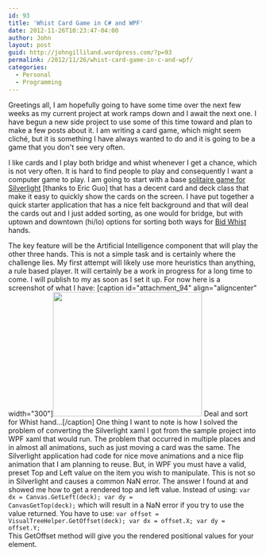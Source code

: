 ```yaml
---
id: 93
title: 'Whist Card Game in C# and WPF'
date: 2012-11-26T10:23:47-04:00
author: John
layout: post
guid: http://johngilliland.wordpress.com/?p=93
permalink: /2012/11/26/whist-card-game-in-c-and-wpf/
categories:
  - Personal
  - Programming
---
```

Greetings all,  I am hopefully going to have some time over the next few weeks as my current project at work ramps down and I await the next one.  I have begun a new side project to use some of this time toward and plan to make a few posts about it.  I am writing a card game, which might seem cliché, but it is something I have always wanted to do and it is going to be a game that you don't see very often.

I like cards and I play both bridge and whist whenever I get a chance, which is not very often.  It is hard to find people to play and consequently I want a computer game to play.  I am going to start with a base <a href="https://github.com/Eric-Guo/silverlight-cards-game">solitaire game for Silverlight</a> [thanks to Eric Guo] that has a decent card and deck class that make it easy to quickly show the cards on the screen.  I have put together a quick starter application that has a nice felt background and that will deal the cards out and I just added sorting, as one would for bridge, but with uptown and downtown (hi/lo) options for sorting both ways for <a href="http://en.wikipedia.org/wiki/Bid_whist" title="Bid Whist" target="_blank">Bid Whist</a> hands.

The key feature will be the Artificial Intelligence component that will play the other three hands.  This is not a simple task and is certainly where the challenge lies.  My first attempt will likely use more heuristics than anything, a rule based player.  It will certainly be a work in progress for a long time to come.  I will publish to my <a href="https://github.com/elusive" title="GitHub account" target="_blank"></a> as soon as I set it up.  For now here is a screenshot of what I have:
[caption id="attachment_94" align="aligncenter" width="300"]<a href="/assets/images/2012/11/whistle_one.png"><img src="/assets/images/2012/11/whistle_one.png?w=300" alt="" title="Dealt and sorted" width="300" height="250" class="size-medium wp-image-94" /></a> Deal and sort for Whist hand...[/caption]
One thing I want to note is how I solved the problem of converting the Silverlight xaml I got from the sample project into WPF xaml that would run.  The problem that occurred in multiple places and in almost all animations, such as just moving a card was the same.  The Silverlight application had code for nice move animations and a nice flip animation that I am planning to reuse.  But, in WPF you must have a valid, preset Top and Left value on the item you wish to manipulate.  This is not so in Silverlight and causes a common NaN error.  The answer I found at <a href="http://stackoverflow.com/questions/669071/canvas-gettop-returning-nan" title="Stackoverflow"></a> and showed me how to get a rendered top and left value.  Instead of using:
<code>var dx = Canvas.GetLeft(deck);
var dy = CanvasGetTop(deck);</code>
which will result in a NaN error if you try to use the value returned.  You have to use:
<code>var offset = VisualTreeHelper.GetOffset(deck);
var dx = offset.X;
var dy = offset.Y;
</code>
This GetOffset method will give you the rendered positional values for your element.